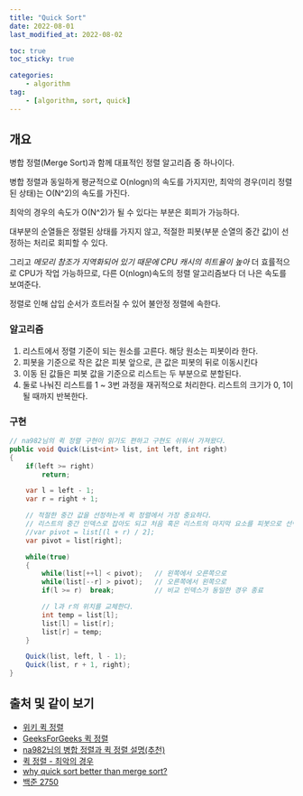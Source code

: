 ```yaml
---
title: "Quick Sort"
date: 2022-08-01
last_modified_at: 2022-08-02

toc: true
toc_sticky: true

categories:
    - algorithm
tag:
    - [algorithm, sort, quick]
---
```


## 개요
병합 정렬(Merge Sort)과 함께 대표적인 정렬 알고리즘 중 하나이다.
   
병합 정렬과 동일하게 평균적으로 O(nlogn)의 속도를 가지지만, 최악의 경우(미리 정렬된 상태)는 O(N^2)의 속도를 가진다.

최악의 경우의 속도가 O(N^2)가 될 수 있다는 부분은 회피가 가능하다.

대부분의 순열들은 정렬된 상태를 가지지 않고, 적절한 피봇(부분 순열의 중간 값)이 선정하는 처리로 회피할 수 있다. 

그리고 *메모리 참조가 지역화되어 있기 때문에 CPU 캐시의 히트율이 높아* 더 효률적으로 CPU가 작업 가능하므로, 다른 O(nlogn)속도의 정렬 알고리즘보다 더 나은 속도를 보여준다.

정렬로 인해 삽입 순서가 흐트러질 수 있어 불안정 정렬에 속한다.

### 알고리즘
1. 리스트에서 정렬 기준이 되는 원소를 고른다. 해당 원소는 피봇이라 한다.
2. 피봇을 기준으로 작은 값은 피봇 앞으로, 큰 값은 피봇의 뒤로 이동시킨다
3. 이동 된 값들은 피봇 값을 기준으로 리스트는 두 부분으로 분할된다.
4. 둘로 나눠진 리스트를 1 ~ 3번 과정을 재귀적으로 처리한다. 리스트의 크기가 0, 1이 될 때까지 반복한다.

### 구현
```cs
// na982님의 퀵 정렬 구현이 읽기도 편하고 구현도 쉬워서 가져왔다.
public void Quick(List<int> list, int left, int right)
{
    if(left >= right)
        return;

    var l = left - 1;
    var r = right + 1;

    // 적절한 중간 값을 선정하는게 퀵 정렬에서 가장 중요하다.
    // 리스트의 중간 인덱스로 잡아도 되고 처음 혹은 리스트의 마지막 요소를 피봇으로 선택한다.
    //var pivot = list[(l + r) / 2];         
    var pivot = list[right];         

    while(true)
    {
        while(list[++l] < pivot);   // 왼쪽에서 오른쪽으로
        while(list[--r] > pivot);   // 오른쪽에서 왼쪽으로
        if(l >= r)  break;          // 비교 인덱스가 동일한 경우 종료

        // l과 r의 위치를 교체한다.
        int temp = list[l];
        list[l] = list[r];
        list[r] = temp;
    }

    Quick(list, left, l - 1);
    Quick(list, r + 1, right);
}
```

## 출처 및 같이 보기
- <a href="https://ko.wikipedia.org/wiki/%ED%80%B5_%EC%A0%95%EB%A0%AC">위키 퀵 정렬</a>
- <a href="https://www.geeksforgeeks.org/quick-sort/">GeeksForGeeks 퀵 정렬</a>
- <a href="https://na982.tistory.com/109?category=92742">na982님의 병합 정렬과 퀵 정렬 설명(추천)</a>
- <a href="https://velog.io/@sparkbosing/%ED%80%B5%EC%A0%95%EB%A0%AC-%ED%80%B5%EC%A0%95%EB%A0%AC%EC%9D%98-%EC%B5%9C%EC%95%85%EC%9D%B4-n2%EC%9D%B8-%EC%9D%B4%EC%9C%A0">퀵 정렬 - 최악의 경우</a>
- <a href="https://stackoverflow.com/questions/70402/why-is-quicksort-better-than-mergesort">why quick sort better than merge sort?</a>
- <a href="https://www.acmicpc.net/problem/2750">백준 2750</a>
